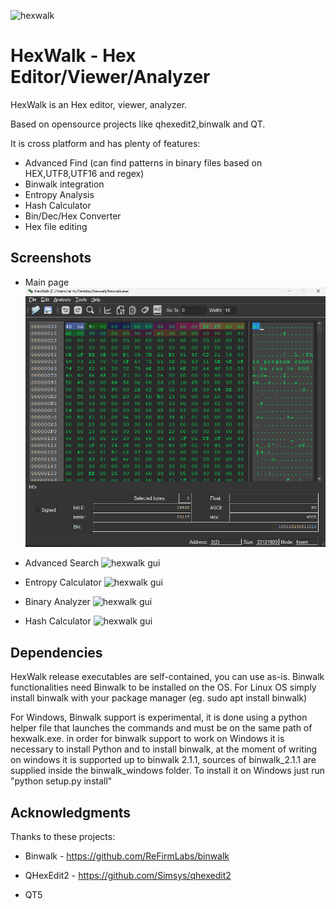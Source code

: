 ![hexwalk](hexwalk/images/hexwalk64.png)
# HexWalk - Hex Editor/Viewer/Analyzer
 
HexWalk is an Hex editor, viewer, analyzer.

Based on opensource projects like qhexedit2,binwalk and QT.

It is cross platform and has plenty of features:

* Advanced Find (can find patterns in binary files based on HEX,UTF8,UTF16 and regex)
* Binwalk integration
* Entropy Analysis
* Hash Calculator
* Bin/Dec/Hex Converter
* Hex file editing


## Screenshots

* Main page
![hexwalk gui](screenshots/hexwalk_gui1.png)

* Advanced Search
![hexwalk gui](screenshots/hexwalk_gui5.png)

* Entropy Calculator
![hexwalk gui](screenshots/hexwalk_gui2.png)

* Binary Analyzer
![hexwalk gui](screenshots/hexwalk_gui3.png)

* Hash Calculator
![hexwalk gui](screenshots/hexwalk_gui4.png)

## Dependencies

HexWalk release executables are self-contained, you can use as-is.
Binwalk functionalities need Binwalk to be installed on the OS. For Linux OS simply install binwalk with your
package manager (eg. sudo apt install binwalk)

For Windows, Binwalk support is experimental, it is done using a python helper file that launches the commands and must be on the same path of hexwalk.exe.
in order for binwalk support to work on Windows it is necessary to install Python and to install binwalk, at the moment of writing on windows it is supported up to binwalk 2.1.1,
sources of binwalk_2.1.1 are supplied inside the binwalk_windows folder. To install it on Windows just run "python setup.py install"

## Acknowledgments

Thanks to these projects:

* Binwalk - https://github.com/ReFirmLabs/binwalk

* QHexEdit2 - https://github.com/Simsys/qhexedit2

* QT5
